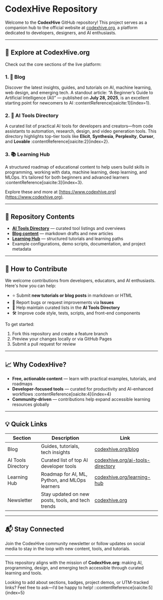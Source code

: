 # CodexHive Repository

Welcome to the **CodexHive** GitHub repository! This project serves as a companion hub to the official website at [codexhive.org](https://www.codexhive.org), a platform dedicated to developers, designers, and AI enthusiasts.

---

## 🚀 Explore at CodexHive.org

Check out the core sections of the live platform:

### 1. 📰 Blog  
Discover the latest insights, guides, and tutorials on AI, machine learning, web design, and emerging tech. A standout article: “A Beginner’s Guide to Artificial Intelligence (AI)” — published on **July 28, 2025**, is an excellent starting point for newcomers to AI :contentReference[oaicite:1]{index=1}.

### 2. 🧠 AI Tools Directory  
A curated list of practical AI tools for developers and creators—from code assistants to automation, research, design, and video generation tools. This directory highlights top-tier tools like **Elicit**, **Synthesia**, **Perplexity**, **Cursor**, and **Lovable** :contentReference[oaicite:2]{index=2}.

### 3. 📚 Learning Hub  
A structured roadmap of educational content to help users build skills in programming, working with data, machine learning, deep learning, and MLOps. It’s tailored for both beginners and advanced learners :contentReference[oaicite:3]{index=3}.

Explore these and more at [https://www.codexhive.org](https://www.codexhive.org).

---

## 📂 Repository Contents

- **[AI Tools Directory](https://www.codexhive.org/ai-tools-directory/)** — curated tool listings and overviews
- **[Blog content](https://www.codexhive.org/blog/)** — markdown drafts and new articles
- **[Learning Hub](https://www.codexhive.org/learning-hub)** — structured tutorials and learning paths
- Example configurations, demo scripts, documentation, and project metadata

---

## 🔧 How to Contribute

We welcome contributions from developers, educators, and AI enthusiasts. Here's how you can help:

- ⭐ Submit **new tutorials or blog posts** in markdown or HTML
- 📝 Report bugs or request improvements via **Issues**
- 🔄 Help maintain curated lists in the **AI Tools Directory**
- 🛠️ Improve code style, tests, scripts, and front-end components

To get started:
1. Fork this repository and create a feature branch  
2. Preview your changes locally or via GitHub Pages  
3. Submit a pull request for review

---

## 📈 Why CodexHive?

- **Free, actionable content** — learn with practical examples, tutorials, and roadmaps  
- **Developer-focused tools** — curated for productivity and AI-enhanced workflows :contentReference[oaicite:4]{index=4}  
- **Community-driven** — contributions help expand accessible learning resources globally

---

## 💡 Quick Links

| Section           | Description                                                   | Link                                                |
|------------------|---------------------------------------------------------------|-----------------------------------------------------|
| Blog              | Guides, tutorials, tech insights                              | [codexhive.org/blog](https://www.codexhive.org/blog) |
| AI Tools Directory | Curated list of top AI developer tools                        | [codexhive.org/ai-tools-directory](https://www.codexhive.org/ai-tools-directory/) |
| Learning Hub      | Roadmap for AI, ML, Python, and MLOps learners               | [codexhive.org/learning-hub](https://www.codexhive.org/learning-hub) |
| Newsletter        | Stay updated on new posts, tools, and tech trends           | [codexhive.org](https://www.codexhive.org/)          |

---

## 📬 Stay Connected

Join the CodexHive community newsletter or follow updates on social media to stay in the loop with new content, tools, and tutorials.

---

This repository aligns with the mission of **CodexHive.org**: making AI, programming, design, and emerging tech accessible through curated learning and tools.  

Looking to add about sections, badges, project demos, or UTM-tracked links? Feel free to ask—I’d be happy to help!
::contentReference[oaicite:5]{index=5}
